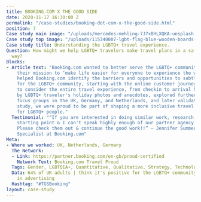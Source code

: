 ```yaml
---
title: BOOKING.COM X THE GOOD SIDE
date: 2020-11-17 16:30:00 Z
permalink: "/case-studies/booking-dot-com-x-the-good-side.html"
position: 7
Case study main image: "/uploads/mercedes-mehling-7J7x8HLXQKA-unsplash.jpg"
Case study top image: "/uploads/115340007-lgbt-flag-blue-wooden-boards-c.jpeg"
Case study title: Understanding the LGBTQ+ travel experience.
Question: How might we help LGBTQ+ travelers make travel plans in a safe and welcoming
  way?
Blocks:
- Article text: "Booking.com wanted to better serve the LGBTQ+ community as part of
    their mission to ‘make life easier for everyone to experience the world’. \n\nWe
    helped Booking.com identify the barriers and opportunities to subtly improve travel
    for the LGBTQ+ community, starting with the online customer journey and progressing
    to consider the entire travel experience, from checkin to arrival home. \n\nInspired
    by LGBTQ+ traveler's holiday photos and anecdotes, explored further qualitative
    focus groups in the UK, Germany, and Netherlands, and later validated in a quantitative
    study, we were proud to be part of shaping a more inclusive travel experience
    for LGBTQ+ people."
  Testimonial: "“If you are interested in doing similar work, research is your best
    starting point & I can't speak highly enough of our partner agency The Good Side.
    Please check them out & continue the good work!!” — Jennifer Summers, Senior Insights
    Specialist at Booking.com"
Meta:
- Where we worked: UK, Netherlands, Germany
  The Network:
  - Link: https://partner.booking.com/en-gb/proud-certified
    Network Text: Booking.com Travel Proud
  Tags: Gender, LGBTQIA+, Quantitative, Qualitative, Strategy, Technology
  Data: 64% of UK adults | think it's positive for the LGBTQ+ community to be visible
    in advertising
  Hashtag: "#TGSBooking"
layout: case-study
---
```


